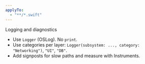 ```yaml
---
applyTo:
  - "**/*.swift"
---
```

Logging and diagnostics

- Use `Logger` (OSLog). No `print`.
- Use categories per layer: `Logger(subsystem: ..., category: "Networking")`, `"UI"`, `"DB"`.
- Add signposts for slow paths and measure with Instruments.
